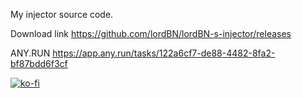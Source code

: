 My injector source code.

Download link https://github.com/lordBN/lordBN-s-injector/releases

ANY.RUN  https://app.any.run/tasks/122a6cf7-de88-4482-8fa2-bf87bdd6f3cf

[![ko-fi](https://www.ko-fi.com/img/githubbutton_sm.svg)](https://ko-fi.com/I2I51MYJC)
